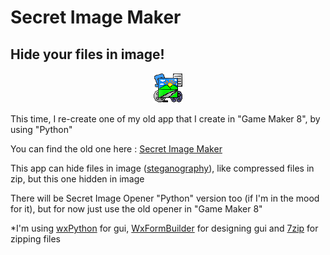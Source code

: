 Secret Image Maker
======

Hide your files in image!
-----

<p align="center">
<img src="https://github.com/MRizaF/Secret-Image-Maker/blob/master/assets/Secret%20Image%20Maker%20-%20Icon.png" alt="Icon"/>
</p>

This time, I re-create one of my old app that I create in "Game Maker 8", by using "Python"

You can find the old one here : [Secret Image Maker](https://gmindo.forumid.net/t1267-secret-image-maker)

This app can hide files in image ([steganography](https://en.wikipedia.org/wiki/Steganography)), like compressed files in zip, but this one hidden in image

There will be Secret Image Opener "Python" version too (if I'm in the mood for it), but for now just use the old opener in "Game Maker 8"


*I'm using [wxPython](https://www.wxpython.org/) for gui, [WxFormBuilder](https://sourceforge.net/projects/wxformbuilder/) for designing gui and [7zip](https://www.7-zip.org/) for zipping files
